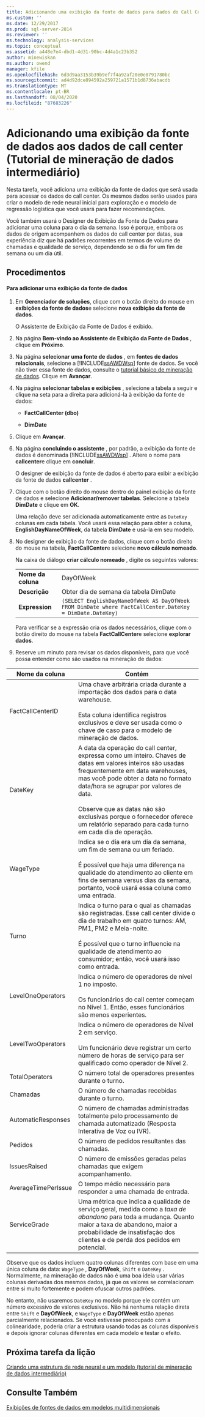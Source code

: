 ```yaml
---
title: Adicionando uma exibição da fonte de dados para dados do Call Center (tutorial de mineração de dados intermediários) | Microsoft Docs
ms.custom: ''
ms.date: 12/29/2017
ms.prod: sql-server-2014
ms.reviewer: ''
ms.technology: analysis-services
ms.topic: conceptual
ms.assetid: a448e7e4-dbd1-4d31-90bc-4d4a1c23b352
author: minewiskan
ms.author: owend
manager: kfile
ms.openlocfilehash: 6d3d9aa3153b39b9ef7f4a92af20e0e8791780bc
ms.sourcegitcommit: ad4d92dce894592a259721a1571b1d8736abacdb
ms.translationtype: MT
ms.contentlocale: pt-BR
ms.lasthandoff: 08/04/2020
ms.locfileid: "87683226"
---
```

# <a name="adding-a-data-source-view-for-call-center-data-intermediate-data-mining-tutorial"></a>Adicionando uma exibição da fonte de dados aos dados de call center (Tutorial de mineração de dados intermediário)
  Nesta tarefa, você adiciona uma exibição da fonte de dados que será usada para acessar os dados do call center. Os mesmos dados serão usados para criar o modelo de rede neural inicial para exploração e o modelo de regressão logística que você usará para fazer recomendações.  
  
 Você também usará o Designer de Exibição da Fonte de Dados para adicionar uma coluna para o dia da semana. Isso é porque, embora os dados de origem acompanhem os dados do call center por datas, sua experiência diz que há padrões recorrentes em termos de volume de chamadas e qualidade de serviço, dependendo se o dia for um fim de semana ou um dia útil.  
  
## <a name="procedures"></a>Procedimentos  
  
#### <a name="to-add-a-data-source-view"></a>Para adicionar uma exibição da fonte de dados  
  
1.  Em **Gerenciador de soluções**, clique com o botão direito do mouse em **exibições da fonte de dados**e selecione **nova exibição da fonte de dados**.  
  
     O Assistente de Exibição da Fonte de Dados é exibido.  
  
2.  Na página **Bem-vindo ao Assistente de Exibição da Fonte de Dados** , clique em **Próximo**.  
  
3.  Na página **selecionar uma fonte de dados** , em **fontes de dados relacionais**, selecione a [!INCLUDE[ssAWDWsp](../includes/ssawdwsp-md.md)] fonte de dados. Se você não tiver essa fonte de dados, consulte o [tutorial básico de mineração de dados](../../2014/tutorials/basic-data-mining-tutorial.md). Clique em **Avançar**.  
  
4.  Na página **selecionar tabelas e exibições** , selecione a tabela a seguir e clique na seta para a direita para adicioná-la à exibição da fonte de dados:  
  
    -   **FactCallCenter (dbo)**  
  
    -   **DimDate**  
  
5.  Clique em **Avançar**.  
  
6.  Na página **concluindo o assistente** , por padrão, a exibição da fonte de dados é denominada [!INCLUDE[ssAWDWsp](../includes/ssawdwsp-md.md)] . Altere o nome para **callcenter**e clique em **concluir**.  
  
     O designer de exibição da fonte de dados é aberto para exibir a exibição da fonte de dados **callcenter** .  
  
7.  Clique com o botão direito do mouse dentro do painel exibição da fonte de dados e selecione **Adicionar/remover tabelas**. Selecione a tabela **DimDate** e clique em **OK**.  
  
     Uma relação deve ser adicionada automaticamente entre as `DateKey` colunas em cada tabela. Você usará essa relação para obter a coluna, **EnglishDayNameOfWeek**, da tabela **DimDate** e usá-la em seu modelo.  
  
8.  No designer de exibição da fonte de dados, clique com o botão direito do mouse na tabela, **FactCallCenter**e selecione **novo cálculo nomeado**.  
  
     Na caixa de diálogo **criar cálculo nomeado** , digite os seguintes valores:  
  
    |||  
    |-|-|  
    |**Nome da coluna**|DayOfWeek|  
    |**Descrição**|Obter dia de semana da tabela DimDate|  
    |**Expression**|`(SELECT EnglishDayNameOfWeek AS DayOfWeek FROM DimDate where FactCallCenter.DateKey = DimDate.DateKey)`|  
  
     Para verificar se a expressão cria os dados necessários, clique com o botão direito do mouse na tabela **FactCallCenter**e selecione **explorar dados**.  
  
9. Reserve um minuto para revisar os dados disponíveis, para que você possa entender como são usados na mineração de dados:  
  
|Nome da coluna|Contém|  
|-----------------|--------------|  
|FactCallCenterID|Uma chave arbitrária criada durante a importação dos dados para o data warehouse.<br /><br /> Esta coluna identifica registros exclusivos e deve ser usada como o chave de caso para o modelo de mineração de dados.|  
|DateKey|A data da operação do call center, expressa como um inteiro. Chaves de datas em valores inteiros são usadas frequentemente em data warehouses, mas você pode obter a data no formato data/hora se agrupar por valores de data.<br /><br /> Observe que as datas não são exclusivas porque o fornecedor oferece um relatório separado para cada turno em cada dia de operação.|  
|WageType|Indica se o dia era um dia da semana, um fim de semana ou um feriado.<br /><br /> É possível que haja uma diferença na qualidade do atendimento ao cliente em fins de semana versus dias da semana, portanto, você usará essa coluna como uma entrada.|  
|Turno|Indica o turno para o qual as chamadas são registradas. Esse call center divide o dia de trabalho em quatro turnos: AM, PM1, PM2 e Meia-noite.<br /><br /> É possível que o turno influencie na qualidade de atendimento ao consumidor; então, você usará isso como entrada.|  
|LevelOneOperators|Indica o número de operadores de nível 1 no imposto.<br /><br /> Os funcionários do call center começam no Nível 1. Então, esses funcionários são menos experientes.|  
|LevelTwoOperators|Indica o número de operadores de Nível 2 em serviço.<br /><br /> Um funcionário deve registrar um certo número de horas de serviço para ser qualificado como operador de Nível 2.|  
|TotalOperators|O número total de operadores presentes durante o turno.|  
|Chamadas|O número de chamadas recebidas durante o turno.|  
|AutomaticResponses|O número de chamadas administradas totalmente pelo processamento de chamada automatizado (Resposta Interativa de Voz ou IVR).|  
|Pedidos|O número de pedidos resultantes das chamadas.|  
|IssuesRaised|O número de emissões geradas pelas chamadas que exigem acompanhamento.|  
|AverageTimePerIssue|O tempo médio necessário para responder a uma chamada de entrada.|  
|ServiceGrade|Uma métrica que indica a qualidade de serviço geral, medida como a *taxa de abandono* para toda a mudança. Quanto maior a taxa de abandono, maior a probabilidade de insatisfação dos clientes e de perda dos pedidos em potencial.|  
  
 Observe que os dados incluem quatro colunas diferentes com base em uma única coluna de data: `WageType` , **DayOfWeek**, `Shift` e `DateKey` . Normalmente, na mineração de dados não é uma boa ideia usar várias colunas derivadas dos mesmos dados, já que os valores se correlacionam entre si muito fortemente e podem ofuscar outros padrões.  
  
 No entanto, não usaremos `DateKey` no modelo porque ele contém um número excessivo de valores exclusivos. Não há nenhuma relação direta entre `Shift` e **DayOfWeek**, e `WageType` e **DayOfWeek** estão apenas parcialmente relacionados. Se você estivesse preocupado com a colinearidade, poderia criar a estrutura usando todas as colunas disponíveis e depois ignorar colunas diferentes em cada modelo e testar o efeito.  
  
## <a name="next-task-in-lesson"></a>Próxima tarefa da lição  
 [Criando uma estrutura de rede neural e um modelo &#40;tutorial de mineração de dados intermediário&#41;](../../2014/tutorials/creating-a-neural-network-structure-and-model-intermediate-data-mining-tutorial.md)  
  
## <a name="see-also"></a>Consulte Também  
 [Exibições de fontes de dados em modelos multidimensionais](https://docs.microsoft.com/analysis-services/multidimensional-models/data-source-views-in-multidimensional-models)  
  
  
